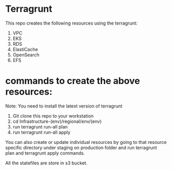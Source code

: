 # Terragrunt
This repo creates the following resources using the terragrunt:

1. VPC
2. EKS
3. RDS
4. ElastiCache
5. OpenSearch
6. EFS

# commands to create the above resources:
Note: You need to install the latest version of terragrunt
1. Git clone this repo to your workstation
2. cd Infrastructure-(env)/regional/env/(env)
3. run terragrunt run-all plan 
4. run terragrunt run-all apply

You can also create or update individual resources by going to that resource specific directory under staging on production folder and run terragrunt plan and terragrunt apply commands.

All the statefiles are store in s3 bucket.
